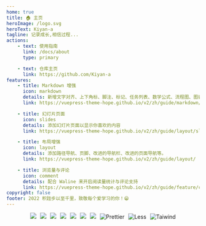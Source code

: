 ```yaml
---
home: true
title: 🏠 主页
heroImage: /logo.svg
heroText: Kiyan-a
tagline: 记录成长,相信过程...
actions:
    - text: 使用指南
      link: /docs/about
      type: primary

    - text: 仓库主页
      link: https://github.com/Kiyan-a
features:
    - title: Markdown 增强
      icon: markdown
      details: 新增文字对齐、上下角标、脚注、标记、任务列表、数学公式、流程图、图表与幻灯片支持
      link: https://vuepress-theme-hope.github.io/v2/zh/guide/markdown/

    - title: 幻灯片页面
      icon: slides
      details: 添加幻灯片页面以显示你喜欢的内容
      link: https://vuepress-theme-hope.github.io/v2/zh/guide/layout/slides

    - title: 布局增强
      icon: layout
      details: 添加路径导航、页脚、改进的导航栏、改进的页面导航等。
      link: https://vuepress-theme-hope.github.io/v2/zh/guide/layout/

    - title: 浏览量与评论
      icon: comment
      details: 配合 Waline 来开启阅读量统计与评论支持
      link: https://vuepress-theme-hope.github.io/v2/zh/guide/feature/comment.html
copyright: false
footer: 2022 积跬步以至千里，致敬每个爱学习的你！😁
---
```


<p align="center" >
    <img style="margin:0 3px" src="https://img.shields.io/badge/-Vue2-34495e?logo=vue.j&" />
    <img style="margin:0 3px" src="https://img.shields.io/badge/-Vue3-34495e?logo=vue.j&" />
    <img style="margin:0 3px" src="https://img.shields.io/badge/-Vite2.7-646cff?logo=vite&logoColor=white" />
    <img style="margin:0 3px" src="https://img.shields.io/badge/-TypeScript-blue?logo=typescript&logoColor=white" />
    <img style="margin:0 3px" src="https://img.shields.io/badge/-Pinia-yellow?logo=picpay&logoColor=white" />
    <img style="margin:0 3px"  src="https://img.shields.io/badge/-ESLint-4b32c3?logo=eslint&logoColor=white" />
    <img style="margin:0 3px"  src="https://img.shields.io/badge/-Axios-008fc7?logo=axios.js&logoColor=white" />
    <img style="margin:0 3px"  src="https://img.shields.io/badge/-Prettier-ef9421?logo=Prettier&logoColor=white" alt="Prettier">
    <img style="margin:0 3px"  src="https://img.shields.io/badge/-Less-1D365D?logo=less&logoColor=white" alt="Less">
    <img style="margin:0 3px"  src="https://img.shields.io/badge/-Tailwind%20CSS-06B6D4?logo=Tailwind%20CSS&logoColor=white" alt="Taiwind">
</p>
